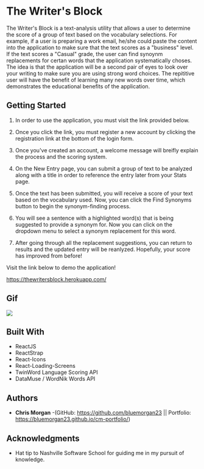 
# The Writer's Block

The Writer's Block is a text-analysis utility that allows a user to determine the score of a group of text based on the vocabulary selections. For example, if a user is preparing a work email, he/she could paste the content into the application to make sure that the text scores as a "business" level. If the text scores a "Casual" grade, the user can find synoynm replacements for certan words that the application systematically choses. The idea is that the application will be a second pair of eyes to look over your writing to make sure you are using strong word choices. The repititive user will have the benefit of learning many new words over time, which demonstrates the educational benefits of the application.

## Getting Started

1. In order to use the application, you must visit the link provided below.

2. Once you click the link, you must register a new account by clicking the registration link at the bottom of the login form.

3. Once you've created an account, a welcome message will breifly explain the process and the scoring system.

4. On the New Entry page, you can submit a group of text to be analyzed along with a title in order to reference the entry later from your Stats page.

5. Once the text has been submitted, you will receive a score of your text based on the vocabulary used. Now, you can click the Find Synonyms button to begin the synonym-finding process.

6. You will see a sentence with a highlighted word(s) that is being suggested to provide a synonym for. Now you can click on the dropdown menu to select a synonym replacement for this word.

7. After going through all the replacement suggestions, you can return to results and the updated entry will be reanlyzed. Hopefully, your score has improved from before! 



Visit the link below to demo the application!

https://thewritersblock.herokuapp.com/

<!-- These instructions will get you a copy of the project up and running on your local machine for development and testing purposes.

In order to use this application, after cloning down the repository, the user must follow these steps: 

1. Go into the `api` directory of the application. Create a `database.json` file, and copy/paste the `database.json.example` file contents into the newly created file.

2. In Bash/Terminal, run a JSON-Server on 5002 and use the new database.json file
     `json-server -p 5002 -w database.json`

3. Once the JSON-Server is running, open up a new tab in the Bash/Terminal and make sure you are in the root directory of The Writer's Block application. Once you are sure of this, type `npm install ` , and then, `npm start`

4. Now the application should initiatilize. The user will be presented with a login screen. If the user is not already registered (on the local JSON-Server...), he/she can create an account on the register page.

5. The user will now see the welcome page that explains how to use the application. The short version is that the user can enter a grouping of text to receive a score based on the vocabulary used. The user can utilize the application to find synonyms for words that fall below the "average word score" of the entire text group. The idea is that the vocabulary of the text will be enhanced by using the application. -->

## Gif
![](WritersBlockGif.gif)

## Built With

* ReactJS
* ReactStrap
* React-Icons
* React-Loading-Screens
* TwinWord Language Scoring API
* DataMuse / WordNik Words API

## Authors

* **Chris Morgan** -(GitHub: https://github.com/bluemorgan23 || Portfolio: https://bluemorgan23.github.io/cm-portfolio/)


## Acknowledgments

* Hat tip to Nashville Software School for guiding me in my pursuit of knowledge.
